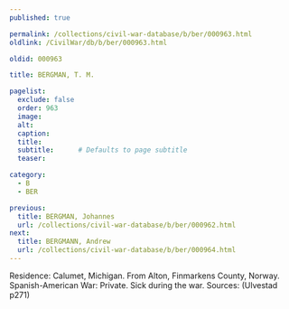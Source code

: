 ```yaml
---
published: true

permalink: /collections/civil-war-database/b/ber/000963.html
oldlink: /CivilWar/db/b/ber/000963.html

oldid: 000963

title: BERGMAN, T. M.

pagelist:
  exclude: false
  order: 963
  image: 
  alt:
  caption:
  title:
  subtitle:      # Defaults to page subtitle
  teaser:

category: 
  - B 
  - BER

previous:
  title: BERGMAN, Johannes
  url: /collections/civil-war-database/b/ber/000962.html  
next:
  title: BERGMANN, Andrew
  url: /collections/civil-war-database/b/ber/000964.html   
---
```

Residence: Calumet, Michigan. From Alton, Finmarkens County, Norway. Spanish-American War: Private. Sick during the war. Sources: (Ulvestad p271)